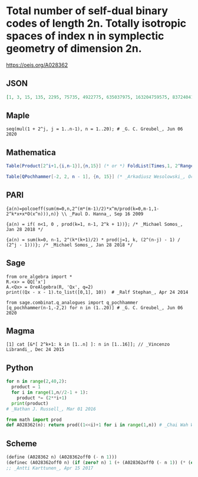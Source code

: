 # Total number of self\-dual binary codes of length 2n\. Totally isotropic spaces of index n in symplectic geometry of dimension 2n\.
https://oeis.org/A028362
## JSON
```JSON
[1, 3, 15, 135, 2295, 75735, 4922775, 635037975, 163204759575, 83724041661975, 85817142703524375, 175839325399521444375, 720413716161839357604375, 5902349576513949856852644375, 96709997811181068404530578084375]
```
## Maple
```Maple
seq(mul(1 + 2^j, j = 1..n-1), n = 1..20); # _G. C. Greubel_, Jun 06 2020
```
## Mathematica
```Mathematica
Table[Product[2^i+1,{i,n-1}],{n,15}] (* or *) FoldList[Times,1, 2^Range[15]+1] (* _Harvey P. Dale_, Nov 21 2011 *)
```
```Mathematica
Table[QPochhammer[-2, 2, n - 1], {n, 15}] (* _Arkadiusz Wesolowski_, Oct 29 2012 *)
```
## PARI
```PARI
{a(n)=polcoeff(sum(m=0,n,2^(m*(m-1)/2)*x^m/prod(k=0,m-1,1-2^k*x+x*O(x^n))),n)} \\ _Paul D. Hanna_, Sep 16 2009
```
```PARI
{a(n) = if( n<1, 0 , prod(k=1, n-1, 2^k + 1))}; /* _Michael Somos_, Jan 28 2018 */
```
```PARI
{a(n) = sum(k=0, n-1, 2^(k*(k+1)/2) * prod(j=1, k, (2^(n-j) - 1) / (2^j - 1)))}; /* _Michael Somos_, Jan 28 2018 */
```
## Sage
```Sage
from ore_algebra import *
R.<x> = QQ['x']
A.<Qx> = OreAlgebra(R, 'Qx', q=2)
print((Qx - x - 1).to_list([0,1], 10))  # _Ralf Stephan_, Apr 24 2014
```
```Sage
from sage.combinat.q_analogues import q_pochhammer
[q_pochhammer(n-1,-2,2) for n in (1..20)] # _G. C. Greubel_, Jun 06 2020
```
## Magma
```Magma
[1] cat [&*[ 2^k+1: k in [1..n] ]: n in [1..16]]; // _Vincenzo Librandi_, Dec 24 2015
```
## Python
```Python
for n in range(2,40,2):
  product = 1
  for i in range(1,n//2-1 + 1):
    product *= (2**i+1)
  print(product)
# _Nathan J. Russell_, Mar 01 2016
```
```Python
from math import prod
def A028362(n): return prod((1<<i)+1 for i in range(1,n)) # _Chai Wah Wu_, Jun 20 2022
```
## Scheme
```Scheme
(define (A028362 n) (A028362off0 (- n 1)))
(definec (A028362off0 n) (if (zero? n) 1 (+ (A028362off0 (- n 1)) (* (expt 2 n) (A028362off0 (- n 1))))))
;; _Antti Karttunen_, Apr 15 2017
```
